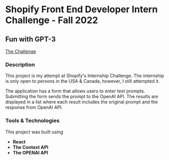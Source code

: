 # Shopify Front End Developer Intern Challenge - Fall 2022

## Fun with GPT-3

[The Challenge](https://docs.google.com/document/d/1O7mCynsz_cBXkEaCFGSZAuvAOY84QVq35l20xJwjOYg/edit# "Shopify Internship Challenge")

### Description

This project is my attempt at Shopify's Internship Challenge. The internship is only open to persons in the USA & Canada, however, I still attempted it.

The application has a form that allows users to enter text prompts. Submitting the form sends the prompt to the OpenAI API. The results are displayed in a list where each result includes the original prompt and the response from OpenAI API.

### Tools & Technologies

This project was built using

- **React**
- **The Context API**
- **The OPENAI API**
